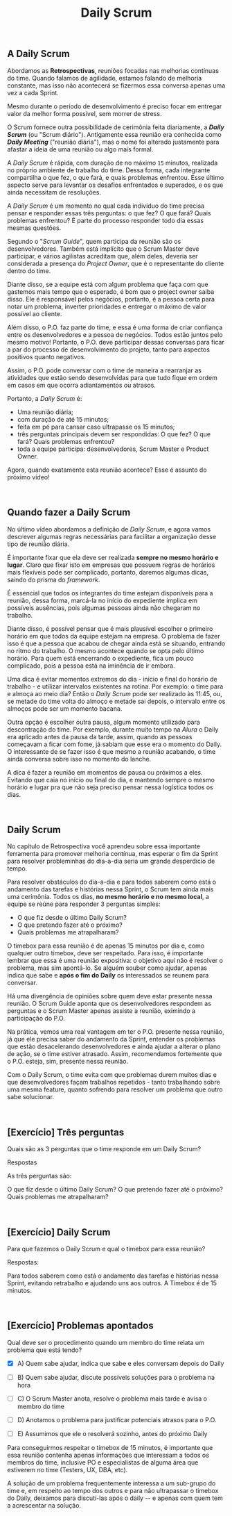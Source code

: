 <div align="center">

# Daily Scrum

</div>

<br>

## A Daily Scrum

Abordamos as **Retrospectivas**, reuniões focadas nas melhorias contínuas do time. Quando falamos de agilidade, estamos falando de melhoria constante, mas isso não acontecerá se fizermos essa conversa apenas uma vez a cada Sprint.

Mesmo durante o período de desenvolvimento é preciso focar em entregar valor da melhor forma possível, sem morrer de stress.

O Scrum fornece outra possibilidade de cerimônia feita diariamente, a ***Daily Scrum*** (ou "Scrum diário"). Antigamente essa reunião era conhecida como ***Daily Meeting*** ("reunião diária"), mas o nome foi alterado justamente para afastar a ideia de uma reunião ou algo mais formal.

A *Daily Scrum* é rápida, com duração de no máximo `15` minutos, realizada no próprio ambiente de trabalho do time. Dessa forma, cada integrante compartilha o que fez, o que fará, e quais problemas enfrentou. Esse último aspecto serve para levantar os desafios enfrentados e superados, e os que ainda necessitam de resoluções.

A *Daily Scrum* é um momento no qual cada indivíduo do time precisa pensar e responder essas três perguntas: o que fez? O que fará? Quais problemas enfrentou? É parte do processo responder todo dia essas mesmas questões.

Segundo o "*Scrum Guide*", quem participa da reunião são os desenvolvedores. Também está implícito que o Scrum Master deve participar, e vários agilistas acreditam que, além deles, deveria ser considerada a presença do *Project Owner*, que é o representante do cliente dentro do time. 

Diante disso, se a equipe está com algum problema que faça com que gastemos mais tempo que o esperado, é bom que o project owner saiba disso. Ele é responsável pelos negócios, portanto, é a pessoa certa para notar um problema, inverter prioridades e entregar o máximo de valor possível ao cliente.

Além disso, o P.O. faz parte do time, e essa é uma forma de criar confiança entre os desenvolvedores e a pessoa de negócios. Todos estão juntos pelo mesmo motivo! Portanto, o P.O. deve participar dessas conversas para ficar a par do processo de desenvolvimento do projeto, tanto para aspectos positivos quanto negativos.

Assim, o P.O. pode conversar com o time de maneira a rearranjar as atividades que estão sendo desenvolvidas para que tudo fique em ordem em casos em que ocorra adiantamentos ou atrasos.

Portanto,  a *Daily Scrum* é:

- Uma reunião diária;
- com duração de até 15 minutos;
- feita em pé para cansar caso ultrapasse os 15 minutos;
- três perguntas principais devem ser respondidas: O que fez? O que fará? Quais problemas enfrentou?
- toda a equipe participa: desenvolvedores, Scrum Master e Product Owner.

Agora, quando exatamente esta reunião acontece? Esse é assunto do próximo vídeo!

<br>

## Quando fazer a Daily Scrum

No último vídeo abordamos a definição de *Daily Scrum*, e agora vamos descrever algumas regras necessárias para facilitar a organização desse tipo de reunião diária. 

É importante fixar que ela deve ser realizada **sempre no mesmo horário e lugar**. Claro que fixar isto em empresas que possuem regras de horários mais flexíveis pode ser complicado, portanto, daremos algumas dicas, saindo do prisma do *framework*. 

É essencial que todos os integrantes do time estejam disponíveis para a reunião, dessa forma, marcá-la no início do expediente implica em possíveis ausências, pois algumas pessoas ainda não chegaram no trabalho.

Diante disso, é possível pensar que é mais plausível escolher o primeiro horário em que todos da equipe estejam na empresa. O problema de fazer isso é que a pessoa que acabou de chegar ainda está se situando, entrando no ritmo do trabalho. O mesmo acontece quando se opta pelo último horário. Para quem está encerrando o expediente, fica um pouco complicado, pois a pessoa está na iminência de ir embora.

Uma dica é evitar momentos extremos do dia - início e final do horário de trabalho - e utilizar intervalos existentes na rotina. Por exemplo: o time para e almoça ao meio dia? Então o *Daily Scrum* pode ser realizado às 11:45, ou, se metade do time volta do almoço e metade sai depois, o intervalo entre os almoços pode ser um momento bacana. 

Outra opção é escolher outra pausa, algum momento utilizado para descontração do time. Por exemplo, durante muito tempo na *Alura* o Daily era aplicado antes da pausa da tarde, assim, quando as pessoas começavam a ficar com fome, já sabiam que esse era o momento do Daily. O interessante de se fazer isso é que mesmo a reunião acabando, o time ainda conversa sobre isso no momento do lanche. 

A dica é fazer a reunião em momentos de pausa ou próximos a eles. Evitando que caia no início ou final do dia, e mantendo sempre o mesmo horário e lugar pra que não seja preciso pensar nessa logística todos os dias.

<br>

## Daily Scrum

No capítulo de Retrospectiva você aprendeu sobre essa importante ferramenta para promover melhoria contínua, mas esperar o fim da Sprint para resolver probleminhas do dia-a-dia seria um grande desperdício de tempo.

Para resolver obstáculos do dia-a-dia e para todos saberem como está o andamento das tarefas e histórias nessa Sprint, o Scrum tem ainda mais uma cerimônia. Todos os dias, **no mesmo horário e no mesmo local**, a equipe se reúne para responder 3 perguntas simples:

* O que fiz desde o último Daily Scrum?
* O que pretendo fazer até o próximo?
* Quais problemas me atrapalharam?

O timebox para essa reunião é de apenas 15 minutos por dia e, como qualquer outro timebox, deve ser respeitado. Para isso, é importante lembrar que essa é uma reunião expositiva: o objetivo aqui não é resolver o problema, mas sim apontá-lo. Se alguém souber como ajudar, apenas indica que sabe e **após o fim do Daily** os interessados se reunem para conversar.

Há uma divergência de opiniões sobre quem deve estar presente nessa reunião. O Scrum Guide aponta que os desenvolvedores respondem as perguntas e o Scrum Master apenas assiste a reunião, eximindo a participação do P.O.

Na prática, vemos uma real vantagem em ter o P.O. presente nessa reunião, já que ele precisa saber do andamento da Sprint, entender os problemas que estão desacelerando desenvolvedores e ainda ajudar a alterar o plano de ação, se o time estiver atrasado. Assim, recomendamos fortemente que o P.O. esteja, sim, presente nessa reunião.

Com o Daily Scrum, o time evita com que problemas durem muitos dias e que desenvolvedores façam trabalhos repetidos - tanto trabalhando sobre uma mesma feature, quanto sofrendo para resolver um problema que outro sabe solucionar.

<br>

## [Exercício] Três perguntas

Quais são as 3 perguntas que o time responde em um Daily Scrum?

Respostas<br>

As três perguntas são:

O que fiz desde o último Daily Scrum?
O que pretendo fazer até o próximo?
Quais problemas me atrapalharam?

<br>

## [Exercício] Daily Scrum

Para que fazemos o Daily Scrum e qual o timebox para essa reunião?

Respostas:<br>

Para todos saberem como está o andamento das tarefas e histórias nessa Sprint, evitando retrabalho e ajudando uns aos outros. A Timebox é de 15 minutos.

<br>

## [Exercício] Problemas apontados

Qual deve ser o procedimento quando um membro do time relata um problema que está tendo?

- [x] A) Quem sabe ajudar, indica que sabe e eles conversam depois do Daily

- [ ] B) Quem sabe ajudar, discute possíveis soluções para o problema na hora

- [ ] C) O Scrum Master anota, resolve o problema mais tarde e avisa o membro do time

- [ ] D) Anotamos o problema para justificar potenciais atrasos para o P.O.

- [ ] E) Assumimos que ele o resolverá sozinho, antes do próximo Daily

Para conseguirmos respeitar o timebox de 15 minutos, é importante que essa reunião contenha apenas informações que interessam a todos os membros do time, inclusive PO e especialistas de alguma área que estiverem no time (Testers, UX, DBA, etc).

A solução de um problema frequentemente interessa a um sub-grupo do time e, em respeito ao tempo dos outros e para não ultrapassar o timebox do Daily, deixamos para discutí-las após o daily -- e apenas com quem tem a acrescentar na solução.

